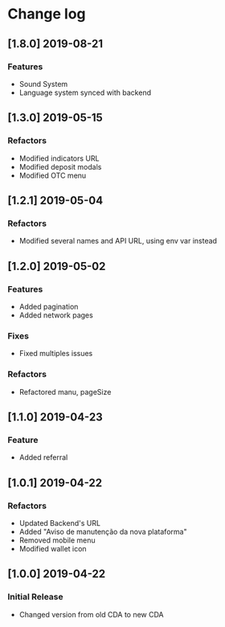 # Change log
## [1.8.0] 2019-08-21
### Features
- Sound System
- Language system synced with backend
## [1.3.0] 2019-05-15
### Refactors
- Modified indicators URL
- Modified deposit modals
- Modified OTC menu
## [1.2.1] 2019-05-04
### Refactors
- Modified several names and API URL, using env var instead
## [1.2.0] 2019-05-02
### Features
- Added pagination
- Added network pages
### Fixes
- Fixed multiples issues
### Refactors
- Refactored manu, pageSize

## [1.1.0] 2019-04-23
### Feature
- Added referral

## [1.0.1] 2019-04-22
### Refactors
- Updated Backend's URL
- Added "Aviso de manutenção da nova plataforma"
- Removed mobile menu
- Modified wallet icon

## [1.0.0] 2019-04-22
### Initial Release
- Changed version from old CDA to new CDA